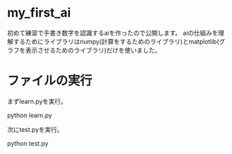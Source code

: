 # my_first_ai

初めて練習で手書き数字を認識するaiを作ったので公開します。
aiの仕組みを理解するためにライブラリはnumpy(計算をするためのライブラリ)とmatplotlib(グラフを表示させるためのライブラリ)だけを使いました。

# ファイルの実行

まずlearn.pyを実行。

python learn.py

次にtest.pyを実行。

python test.py
